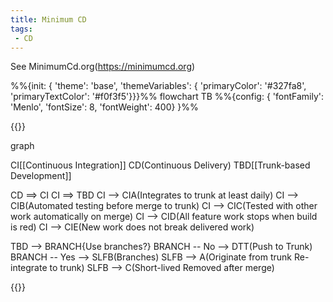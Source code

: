 ```yaml
---
title: Minimum CD
tags:
 - CD
---
```


See MinimumCd.org(https://minimumcd.org)

%%{init: { 'theme': 'base', 'themeVariables': { 'primaryColor': '#327fa8', 'primaryTextColor': '#f0f3f5'}}}%% flowchart TB %%{config: { 'fontFamily': 'Menlo', 'fontSize': 8, 'fontWeight': 400} }%% 

{{<mermaid align="left">}}

graph

CI[[Continuous Integration]] 
CD(Continuous Delivery) 
TBD[[Trunk-based Development]]

CD ==> CI CI ==> TBD CI --> CIA(Integrates to trunk at least daily) 
CI --> CIB(Automated testing before merge to trunk) 
CI --> CIC(Tested with other work automatically on merge) 
CI --> CID(All feature work stops when build is red) 
CI --> CIE(New work does not break delivered work)

TBD --> BRANCH{Use branches?} 
BRANCH -- No --> DTT(Push to Trunk) 
BRANCH -- Yes --> SLFB(Branches) SLFB --> A(Originate from trunk Re-integrate to trunk) 
SLFB --> C(Short-lived Removed after merge)

{{</mermaid>}}